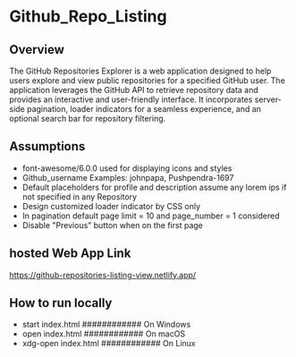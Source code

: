 # Github_Repo_Listing

## Overview
The GitHub Repositories Explorer is a web application designed to help users explore and view public repositories for a specified GitHub user. The application leverages the GitHub API to retrieve repository data and provides an interactive and user-friendly interface. It incorporates server-side pagination, loader indicators for a seamless experience, and an optional search bar for repository filtering.

## Assumptions

- font-awesome/6.0.0 used for displaying icons and styles
- Github_username Examples: johnpapa, Pushpendra-1697
- Default placeholders for profile and description assume any lorem ips if not specified in any Repository
- Design customized loader indicator by CSS only 
- In pagination default page limit = 10 and page_number = 1 considered
- Disable "Previous" button when on the first page

## hosted Web App Link
https://github-repositories-listing-view.netlify.app/

## How to run locally
- start index.html ############ On Windows
- open index.html   ############ On macOS
- xdg-open index.html   ############ On Linux

